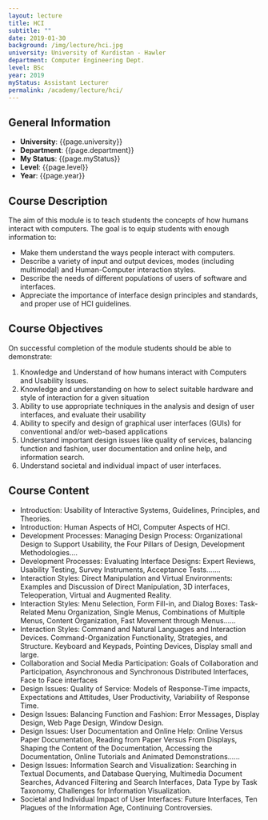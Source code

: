 ```yaml
---
layout: lecture
title: HCI
subtitle: ""
date: 2019-01-30
background: /img/lecture/hci.jpg
university: University of Kurdistan - Hawler
department: Computer Engineering Dept.
level: BSc
year: 2019
myStatus: Assistant Lecturer
permalink: /academy/lecture/hci/
---
```


## General Information

- **University**: {{page.university}}
- **Department**: {{page.department}}
- **My Status**: {{page.myStatus}}
- **Level**: {{page.level}}
- **Year**: {{page.year}}

## Course Description

The aim of this module is to teach students the concepts of how humans interact with computers. The goal is to equip students with enough information to:

- Make them understand the ways people interact with computers.
- Describe a variety of input and output devices, modes (including multimodal) and Human-Computer interaction styles.
- Describe the needs of different populations of users of software and interfaces.
- Appreciate the importance of interface design principles and standards, and proper use of HCI guidelines.

## Course Objectives

On successful completion of the module students should be able to demonstrate:

1. Knowledge and Understand of how humans interact with Computers and Usability Issues.
2. Knowledge and understanding on how to select suitable hardware and style of interaction for a given situation
3. Ability to use appropriate techniques in the analysis and design of user interfaces, and evaluate their usability
4. Ability to specify and design of graphical user interfaces (GUIs) for conventional and/or web-based applications
5. Understand important design issues like quality of services, balancing function and fashion, user documentation and online help, and information search.
6. Understand societal and individual impact of user interfaces.

## Course Content

- Introduction: Usability of Interactive Systems, Guidelines, Principles, and Theories.
- Introduction: Human Aspects of HCI, Computer Aspects of HCI.
- Development Processes: Managing Design Process: Organizational Design to Support Usability, the Four Pillars of Design, Development Methodologies….
- Development Processes: Evaluating Interface Designs: Expert Reviews, Usability Testing, Survey Instruments, Acceptance Tests…….
- Interaction Styles: Direct Manipulation and Virtual Environments: Examples and Discussion of Direct Manipulation, 3D interfaces, Teleoperation, Virtual and Augmented Reality.
- Interaction Styles: Menu Selection, Form Fill-in, and Dialog Boxes: Task-Related Menu Organization, Single Menus, Combinations of Multiple Menus, Content Organization, Fast Movement through Menus……
- Interaction Styles: Command and Natural Languages and Interaction Devices. Command-Organization Functionality, Strategies, and Structure. Keyboard and Keypads, Pointing Devices, Display small and large.
- Collaboration and Social Media Participation: Goals of Collaboration and Participation, Asynchronous and Synchronous Distributed Interfaces, Face to Face interfaces
- Design Issues: Quality of Service: Models of Response-Time impacts, Expectations and Attitudes, User Productivity, Variability of Response Time.
- Design Issues: Balancing Function and Fashion: Error Messages, Display Design, Web Page Design, Window Design.
- Design Issues: User Documentation and Online Help: Online Versus Paper Documentation, Reading from Paper Versus From Displays, Shaping the Content of the Documentation, Accessing the Documentation, Online Tutorials and Animated Demonstrations……
- Design Issues: Information Search and Visualization: Searching in Textual Documents, and Database Querying, Multimedia Document Searches, Advanced Filtering and Search Interfaces, Data Type by Task Taxonomy, Challenges for Information Visualization.
- Societal and Individual Impact of User Interfaces: Future Interfaces, Ten Plagues of the Information Age, Continuing Controversies.
